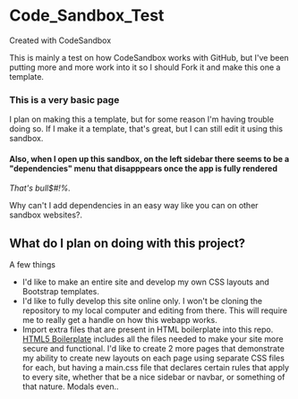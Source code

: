 # Code_Sandbox_Test
Created with CodeSandbox

This is mainly a test on how CodeSandbox works with GitHub, but I've been putting more and more work into it so I should Fork it and make this one a template.

### This is a very basic page ###

I plan on making this a template, but for some reason I'm having trouble doing so.  If I make it a template, that's great, but I can still edit it using this sandbox.

#### Also, when I open up this sandbox, on the left sidebar there seems to be a "dependencies" menu that disapppears once the app is fully rendered

*That's bull$#!%.*

Why can't I add dependencies in an easy way like you can on other sandbox websites?.

## What do I plan on doing with this project?

A few things

* I'd like to make an entire site and develop my own CSS layouts and Bootstrap templates.
* I'd like to fully develop this site online only.  I won't be cloning the repository to my local computer and editing from there.  This will require me to really get a handle on how this webapp works.
* Import extra files that are present in HTML boilerplate into this repo.  [HTML5 Boilerplate](http://html5boilerplate.com) includes all the files needed to make your site more secure and functional.  I'd like to create 2 more pages that demonstrate my ability to create new layouts on each page using separate CSS files for each, but having a main.css file that declares certain rules that apply to every site, whether that be a nice sidebar or navbar, or something of that nature.  Modals even..